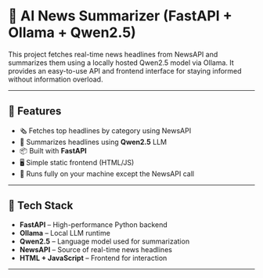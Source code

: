 # 📰 AI News Summarizer (FastAPI + Ollama + Qwen2.5)

This project fetches real-time news headlines from NewsAPI and summarizes them using a locally hosted Qwen2.5 model via Ollama. It provides an easy-to-use API and frontend interface for staying informed without information overload.

---

## 🚀 Features

- 🗞️ Fetches top headlines by category using NewsAPI
- 🧠 Summarizes headlines using **Qwen2.5** LLM
- 📦 Built with **FastAPI**
- 🖥️ Simple static frontend (HTML/JS)
- 🔐 Runs fully on your machine except the NewsAPI call

---

## 🧰 Tech Stack

- **FastAPI** – High-performance Python backend
- **Ollama** – Local LLM runtime
- **Qwen2.5** – Language model used for summarization
- **NewsAPI** – Source of real-time news headlines
- **HTML + JavaScript** – Frontend for interaction

---


